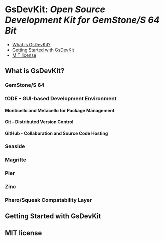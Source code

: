 GsDevKit: *Open Source Development Kit for GemStone/S 64 Bit*
============

* [What is GsDevKit?](#what-is-gsdevkit)
* [Getting Started with GsDevKit](#getting-started-with-gsdevkit)
* [MIT license](#mit-license)

## What is GsDevKit?
### GemStone/S 64 
### tODE - GUI-based Development Environment
#### Monticello and Metacello for Package Management
#### Git - Distributed Version Control
#### GitHub - Collaboration and Source Code Hosting
### Seaside
### Magritte
### Pier
### Zinc
### Pharo/Squeak Compatability Layer

## Getting Started with GsDevKit

## MIT license
